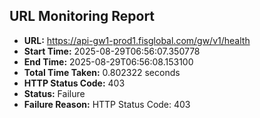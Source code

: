 ## URL Monitoring Report

- **URL:** https://api-gw1-prod1.fisglobal.com/gw/v1/health
- **Start Time:** 2025-08-29T06:56:07.350778
- **End Time:** 2025-08-29T06:56:08.153100
- **Total Time Taken:** 0.802322 seconds
- **HTTP Status Code:** 403
- **Status:** Failure
- **Failure Reason:** HTTP Status Code: 403
